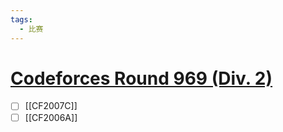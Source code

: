 ```yaml
---
tags:
  - 比赛
---
```

#  [Codeforces Round 969 (Div. 2)](https://codeforces.com/contest/2007)

- [ ] [[CF2007C]]
- [ ] [[CF2006A]]
